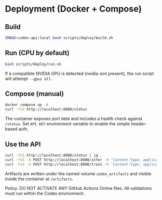 <!-- BEGIN: CODEX_DEPLOY_DOC -->

# Deployment (Docker + Compose)

## Build

```bash
IMAGE=codex-api:local bash scripts/deploy/build.sh
```
## Run (CPU by default)

```bash
bash scripts/deploy/run.sh
```
If a compatible NVIDIA GPU is detected (nvidia-smi present), the run script will attempt `--gpus all`.

## Compose (manual)

```bash
docker compose up -d
curl -fsS http://localhost:8000/status
```
The container exposes port `8000` and includes a health check against `/status`.
Set `API_KEY` environment variable to enable the simple header-based auth.

## Use the API

```bash
curl -fsS http://localhost:8000/status | jq .
curl -fsS -X POST http://localhost:8000/infer -H 'Content-Type: application/json' -d '{"prompt":"hello"}'
curl -fsS -X POST http://localhost:8000/train -H 'Content-Type: application/json' -d '{"epochs": 2}'
```
Artifacts are written under the named volume `codex_artifacts` and visible inside the container at `/artifacts`.

Policy: DO NOT ACTIVATE ANY GitHub Actions Online files. All validations must run within the Codex environment.
